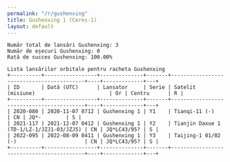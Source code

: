 ```yaml
---
permalink: "/r/gushenxing"
title: Gushenxing 1 (Ceres-1)
layout: default
---
```


    Număr total de lansări Gushenxing: 3
    Număr de eșecuri Gushenxing: 0
    Rată de succes Gushenxing: 100.00%
    
    Lista lansărilor orbitale pentru racheta Gushenxing
    +----------+-----------------+--------------+-------+------------------------------------------+----+-------------+---+
    | ID       | Dată (UTC)      | Lansator     | Serie | Satelit (misiune)                        | Or | Centru      | R |
    +----------+-----------------+--------------+-------+------------------------------------------+----+-------------+---+
    | 2020-080 | 2020-11-07 0712 | Gushenxing 1 | Y1    | Tianqi-11 (-)                            | CN | JQ*-        | S |
    | 2021-117 | 2021-12-07 0412 | Gushenxing 1 | Y2    | Tianjin Daxue 1 (TD-1/LZ-1/JZJ1-03/JZJ5) | CN | JQ*LC43/95? | S |
    | 2022-095 | 2022-08-09 0411 | Gushenxing 1 | Y3    | Taijing-1 01/02 (-)                      | CN | JQ*LC43/95? | S |
    +----------+-----------------+--------------+-------+------------------------------------------+----+-------------+---+
    

